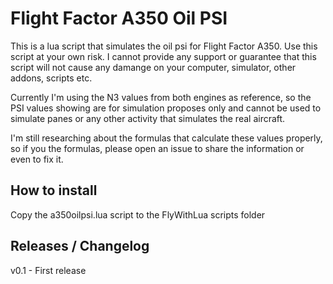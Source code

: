 # Flight Factor A350 Oil PSI

This is a lua script that simulates the oil psi for Flight Factor A350.
Use this script at your own risk. I cannot provide any support or guarantee
that this script will not cause any damange on your computer, simulator, other
addons, scripts etc. 

Currently I'm using the N3 values from both engines as reference, so the PSI values
showing are for simulation proposes only and cannot be used to simulate panes or any other 
activity that simulates the real aircraft.

I'm still researching about the formulas that calculate these values properly, so if you the 
formulas, please open an issue to share the information or even to fix it.

## How to install

Copy the a350oilpsi.lua script to the FlyWithLua scripts folder

## Releases / Changelog

v0.1 - First release